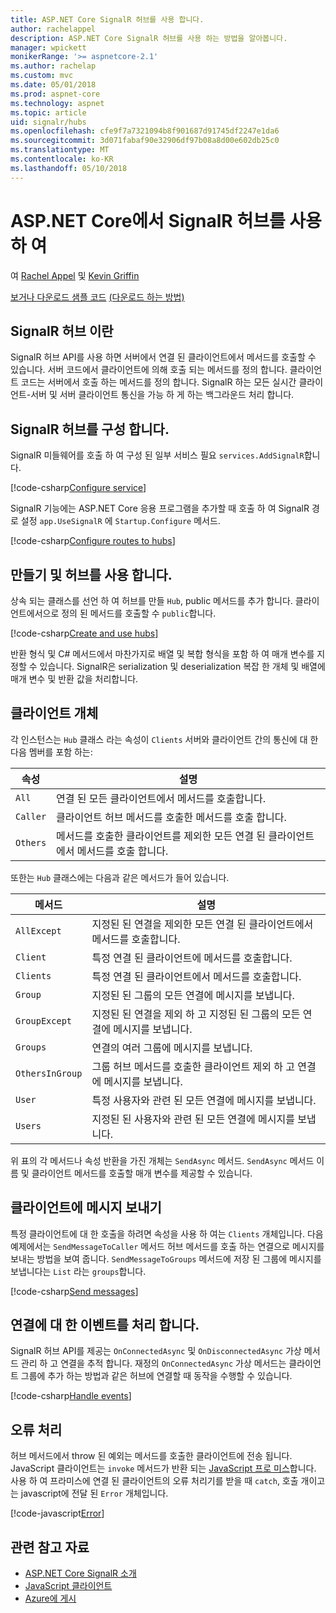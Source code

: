 ```yaml
---
title: ASP.NET Core SignalR 허브를 사용 합니다.
author: rachelappel
description: ASP.NET Core SignalR 허브를 사용 하는 방법을 알아봅니다.
manager: wpickett
monikerRange: '>= aspnetcore-2.1'
ms.author: rachelap
ms.custom: mvc
ms.date: 05/01/2018
ms.prod: aspnet-core
ms.technology: aspnet
ms.topic: article
uid: signalr/hubs
ms.openlocfilehash: cfe9f7a7321094b8f901687d91745df2247e1da6
ms.sourcegitcommit: 3d071fabaf90e32906df97b08a8d00e602db25c0
ms.translationtype: MT
ms.contentlocale: ko-KR
ms.lasthandoff: 05/10/2018
---
```

# <a name="use-hubs-in-signalr-for-aspnet-core"></a>ASP.NET Core에서 SignalR 허브를 사용 하 여

여 [Rachel Appel](https://twitter.com/rachelappel) 및 [Kevin Griffin](https://twitter.com/1kevgriff)

[보거나 다운로드 샘플 코드](https://github.com/aspnet/Docs/tree/master/aspnetcore/signalr/hubs/sample/ ) [(다운로드 하는 방법)](xref:tutorials/index#how-to-download-a-sample)

## <a name="what-is-a-signalr-hub"></a>SignalR 허브 이란

SignalR 허브 API를 사용 하면 서버에서 연결 된 클라이언트에서 메서드를 호출할 수 있습니다. 서버 코드에서 클라이언트에 의해 호출 되는 메서드를 정의 합니다. 클라이언트 코드는 서버에서 호출 하는 메서드를 정의 합니다. SignalR 하는 모든 실시간 클라이언트-서버 및 서버 클라이언트 통신을 가능 하 게 하는 백그라운드 처리 합니다.

## <a name="configure-signalr-hubs"></a>SignalR 허브를 구성 합니다.

SignalR 미들웨어를 호출 하 여 구성 된 일부 서비스 필요 `services.AddSignalR`합니다.

[!code-csharp[Configure service](hubs/sample/startup.cs?range=38)]

SignalR 기능에는 ASP.NET Core 응용 프로그램을 추가할 때 호출 하 여 SignalR 경로 설정 `app.UseSignalR` 에 `Startup.Configure` 메서드.

[!code-csharp[Configure routes to hubs](hubs/sample/startup.cs?range=57-60)]

## <a name="create-and-use-hubs"></a>만들기 및 허브를 사용 합니다.

상속 되는 클래스를 선언 하 여 허브를 만들 `Hub`, public 메서드를 추가 합니다. 클라이언트에서으로 정의 된 메서드를 호출할 수 `public`합니다.

[!code-csharp[Create and use hubs](hubs/sample/hubs/chathub.cs?range=8-37)]

반환 형식 및 C# 메서드에서 마찬가지로 배열 및 복합 형식을 포함 하 여 매개 변수를 지정할 수 있습니다. SignalR은 serialization 및 deserialization 복잡 한 개체 및 배열에 매개 변수 및 반환 값을 처리합니다.

## <a name="the-clients-object"></a>클라이언트 개체

각 인스턴스는 `Hub` 클래스 라는 속성이 `Clients` 서버와 클라이언트 간의 통신에 대 한 다음 멤버를 포함 하는:

| 속성 | 설명 |
| ------ | ----------- |
| `All` | 연결 된 모든 클라이언트에서 메서드를 호출합니다. |
| `Caller` | 클라이언트 허브 메서드를 호출한 메서드를 호출 합니다. |
| `Others` | 메서드를 호출한 클라이언트를 제외한 모든 연결 된 클라이언트에서 메서드를 호출 합니다. |

또한는 `Hub` 클래스에는 다음과 같은 메서드가 들어 있습니다.

| 메서드 | 설명 |
| ------ | ----------- |
| `AllExcept` | 지정된 된 연결을 제외한 모든 연결 된 클라이언트에서 메서드를 호출합니다. |
| `Client` | 특정 연결 된 클라이언트에 메서드를 호출합니다. |
| `Clients` | 특정 연결 된 클라이언트에서 메서드를 호출합니다. |
| `Group` | 지정된 된 그룹의 모든 연결에 메시지를 보냅니다.  |
| `GroupExcept` | 지정된 된 연결을 제외 하 고 지정된 된 그룹의 모든 연결에 메시지를 보냅니다. |
| `Groups` | 연결의 여러 그룹에 메시지를 보냅니다.  |
| `OthersInGroup` | 그룹 허브 메서드를 호출한 클라이언트 제외 하 고 연결에 메시지를 보냅니다.  |
| `User` | 특정 사용자와 관련 된 모든 연결에 메시지를 보냅니다. |
| `Users` | 지정된 된 사용자와 관련 된 모든 연결에 메시지를 보냅니다. |

위 표의 각 메서드나 속성 반환을 가진 개체는 `SendAsync` 메서드. `SendAsync` 메서드 이름 및 클라이언트 메서드를 호출할 매개 변수를 제공할 수 있습니다.

## <a name="send-messages-to-clients"></a>클라이언트에 메시지 보내기

특정 클라이언트에 대 한 호출을 하려면 속성을 사용 하 여는 `Clients` 개체입니다. 다음 예제에서는 `SendMessageToCaller` 메서드 허브 메서드를 호출 하는 연결으로 메시지를 보내는 방법을 보여 줍니다. `SendMessageToGroups` 메서드에 저장 된 그룹에 메시지를 보냅니다는 `List` 라는 `groups`합니다.

[!code-csharp[Send messages](hubs/sample/hubs/chathub.cs?range=15-24)]

## <a name="handle-events-for-a-connection"></a>연결에 대 한 이벤트를 처리 합니다.

SignalR 허브 API를 제공는 `OnConnectedAsync` 및 `OnDisconnectedAsync` 가상 메서드 관리 하 고 연결을 추적 합니다. 재정의 `OnConnectedAsync` 가상 메서드는 클라이언트 그룹에 추가 하는 방법과 같은 허브에 연결할 때 동작을 수행할 수 있습니다.

[!code-csharp[Handle events](hubs/sample/hubs/chathub.cs?range=26-36)]

## <a name="handle-errors"></a>오류 처리

허브 메서드에서 throw 된 예외는 메서드를 호출한 클라이언트에 전송 됩니다. JavaScript 클라이언트는 `invoke` 메서드가 반환 되는 [JavaScript 프로 미스](https://developer.mozilla.org/docs/Web/JavaScript/Guide/Using_promises)합니다. 사용 하 여 프라미스에 연결 된 클라이언트의 오류 처리기를 받을 때 `catch`, 호출 개이고는 javascript에 전달 된 `Error` 개체입니다.

[!code-javascript[Error](hubs/sample/wwwroot/js/chat.js?range=23)]

## <a name="related-resources"></a>관련 참고 자료

* [ASP.NET Core SignalR 소개](xref:signalr/introduction)
* [JavaScript 클라이언트](xref:signalr/javascript-client)
* [Azure에 게시](xref:signalr/publish-to-azure-web-app)
